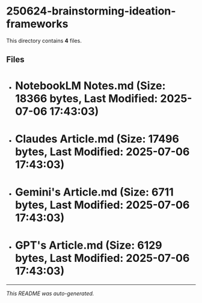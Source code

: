 # 250624-brainstorming-ideation-frameworks

This directory contains **4** files.

## Files

- # NotebookLM Notes.md (Size: 18366 bytes, Last Modified: 2025-07-06 17:43:03)
- # Claudes Article.md (Size: 17496 bytes, Last Modified: 2025-07-06 17:43:03)
- # Gemini's Article.md (Size: 6711 bytes, Last Modified: 2025-07-06 17:43:03)
- # GPT's Article.md (Size: 6129 bytes, Last Modified: 2025-07-06 17:43:03)

---
*This README was auto-generated.*
